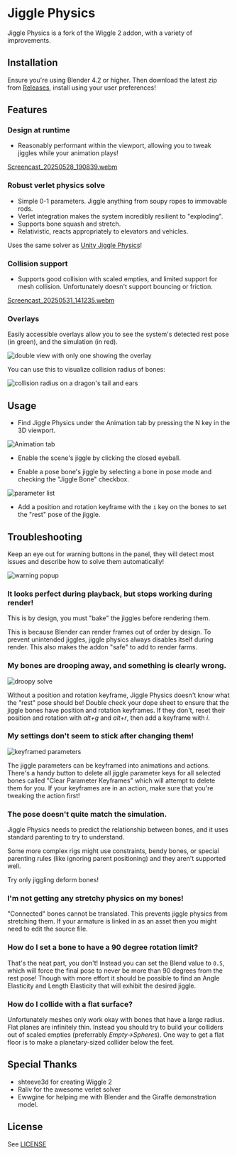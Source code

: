 # Jiggle Physics

Jiggle Physics is a fork of the Wiggle 2 addon, with a variety of improvements.

## Installation

Ensure you're using Blender 4.2 or higher. Then download the latest zip from [Releases](https://github.com/naelstrof/blender-jiggle-physics/releases/latest), install using your user preferences!

## Features

### Design at runtime

- Reasonably performant within the viewport, allowing you to tweak jiggles while your animation plays!
  
[Screencast_20250528_190839.webm](https://github.com/user-attachments/assets/156016e3-7f77-48b9-98e7-130dfcefb854)


### Robust verlet physics solve

- Simple 0-1 parameters. Jiggle anything from soupy ropes to immovable rods.
- Verlet integration makes the system incredibly resilient to "exploding". 
- Supports bone squash and stretch.
- Relativistic, reacts appropriately to elevators and vehicles.

Uses the same solver as [Unity Jiggle Physics](https://github.com/naelstrof/UnityJigglePhysics)!

### Collision support

- Supports good collision with scaled empties, and limited support for mesh collision. Unfortunately doesn't support bouncing or friction.

[Screencast_20250531_141235.webm](https://github.com/user-attachments/assets/982a9b62-2b65-44ae-9f07-6b0b5650067d)

### Overlays

Easily accessible overlays allow you to see the system's detected rest pose (in green), and the simulation (in red).

![double view with only one showing the overlay](https://github.com/user-attachments/assets/14ce81d1-d3be-49e1-a2e8-37e0c278ab85)

You can use this to visualize collision radius of bones:

![collision radius on a dragon's tail and ears](https://github.com/user-attachments/assets/02a8ee21-f650-4809-8be3-12f81cbdcea7)

## Usage

- Find Jiggle Physics under the Animation tab by pressing the N key in the 3D viewport.

![Animation tab](https://github.com/user-attachments/assets/839fcf23-f756-411f-aa3c-77a669a74d05)

- Enable the scene's jiggle by clicking the closed eyeball.

- Enable a pose bone's jiggle by selecting a bone in pose mode and checking the "Jiggle Bone" checkbox.

![parameter list](https://github.com/user-attachments/assets/ff955f3e-c747-48b0-8ff2-87e5a96bb280)

- Add a position and rotation keyframe with the `i` key on the bones to set the "rest" pose of the jiggle. 

## Troubleshooting

Keep an eye out for warning buttons in the panel, they will detect most issues and describe how to solve them automatically!

![warning popup](https://github.com/user-attachments/assets/2fba2440-f106-4476-8301-f41440b4836a)

### It looks perfect during playback, but stops working during render!

This is by design, you must "bake" the jiggles before rendering them.

This is because Blender can render frames out of order by design. To prevent unintended jiggles, jiggle physics always disables itself during render. This also makes the addon "safe" to add to render farms.

### My bones are drooping away, and something is clearly wrong.

![droopy solve](https://github.com/user-attachments/assets/38d499f0-4ff3-452f-a088-ee3e2453d4e0)

Without a position and rotation keyframe, Jiggle Physics doesn't know what the "rest" pose should be! Double check your dope sheet to ensure that the jiggle bones have position and rotation keyframes. If they don't, reset their position and rotation with *alt+g* and *alt+r*, then add a keyframe with *i*.

### My settings don't seem to stick after changing them!

![keyframed parameters](https://github.com/user-attachments/assets/fcf91027-708a-4557-b556-9520892b5594)

The jiggle parameters can be keyframed into animations and actions. There's a handy button to delete all jiggle parameter keys for all selected bones called "Clear Parameter Keyframes" which will attempt to delete them for you. If your keyframes are in an action, make sure that you're tweaking the action first!

### The pose doesn't quite match the simulation.

Jiggle Physics needs to predict the relationship between bones, and it uses standard parenting to try to understand.

Some more complex rigs might use constraints, bendy bones, or special parenting rules (like ignoring parent positioning) and they aren't supported well.

Try only jiggling deform bones!

### I'm not getting any stretchy physics on my bones!

"Connected" bones cannot be translated. This prevents jiggle physics from stretching them. If your armature is linked in as an asset then you might need to edit the source file.

### How do I set a bone to have a 90 degree rotation limit?

That's the neat part, you don't! Instead you can set the Blend value to `0.5`, which will force the final pose to never be more than 90 degrees from the rest pose! Though with more effort it should be possible to find an Angle Elasticity and Length Elasticity that will exhibit the desired jiggle.

### How do I collide with a flat surface?

Unfortunately meshes only work okay with bones that have a large radius. Flat planes are infinitely thin. Instead you should try to build your colliders out of scaled empties (preferrably *Empty->Sphere*s). One way to get a flat floor is to make a planetary-sized collider below the feet.

## Special Thanks

- shteeve3d for creating Wiggle 2
- Raliv for the awesome verlet solver
- Ewwgine for helping me with Blender and the Giraffe demonstration model.

## License

See [LICENSE](LICENSE)
